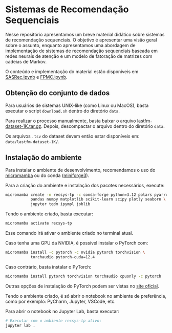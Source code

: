 # Sistemas de Recomendação Sequenciais

Nesse repositório apresentamos um breve material didático sobre sistemas de
recomendação sequenciais. O objetivo é apresentar uma visão geral sobre o
assunto, enquanto apresentamos uma abordagem de implementação de sistemas de
recomendação sequenciais baseada em redes neurais de atenção e um modelo de
fatoração de matrizes com cadeias de Markov.

O conteúdo e implementação do material estão disponíveis em
[SASRec.ipynb](./SASRec.ipynb) e [FPMC.ipynb](./FPMC.ipynb).

## Obtenção do conjunto de dados

Para usuários de sistemas UNIX-like (como Linux ou MacOS), basta executar o
script `download.sh` dentro do diretório `data`.

Para realizar o processo manualmente, basta baixar o arquivo
[lastfm-dataset-1K.tar.gz](http://mtg.upf.edu/static/datasets/last.fm/lastfm-dataset-1K.tar.gz).
Depois, descompactar o arquivo dentro do diretório `data`.

Os arquivos `.tsv` do dataset devem então estar disponíveis em: `data/lastfm-dataset-1K/`.

## Instalação do ambiente

Para instalar o ambiente de desenvolvimento, recomendamos o uso do
[micromamba](https://mamba.readthedocs.io/en/latest/user_guide/micromamba.html)
ou do conda ([miniforge3](https://github.com/conda-forge/miniforge)).

Para a criação do ambiente e instalação dos pacotes necessários, execute:

```bash
micromamba create -n recsys-tp -c conda-forge python=3.12 polars pyarrow \
           pandas numpy matplotlib scikit-learn scipy plotly seaborn \
           jupyter tqdm ipympl joblib
```

Tendo o ambiente criado, basta executar:

```bash
micromamba activate recsys-tp
```

Esse comando irá ativar o ambiente criado no terminal atual.

Caso tenha uma GPU da NVIDIA, é possível instalar o PyTorch com:

```bash
micromamba install -c pytorch -c nvidia pytorch torchvision \
           torchaudio pytorch-cuda=12.4 
```

Caso contrário, basta instalar o PyTorch:

```bash
micromamba install pytorch torchvision torchaudio cpuonly -c pytorch
```

Outras opções de instalação do PyTorch podem ser vistas no [site oficial](https://pytorch.org/).

Tendo o ambiente criado, é só abrir o notebook no ambiente de preferência,
como por exemplo: PyCharm, Jupyter, VSCode, etc.

Para abrir o notebook no Jupyter Lab, basta executar:

```bash
# Executar com o ambiente recsys-tp ativo:
jupyter lab .
```
